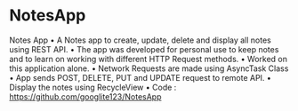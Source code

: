 # NotesApp
Notes App
•	A Notes app to create, update, delete and display all notes using REST API.
•	The app was developed for personal use to keep notes and to learn on working with different HTTP Request methods.
•	Worked on this application alone. 
•	Network Requests are made using AsyncTask Class
•	App sends POST, DELETE, PUT and UPDATE request to remote API.
•	Display the notes using RecycleView
•	Code : https://github.com/googlite123/NotesApp
